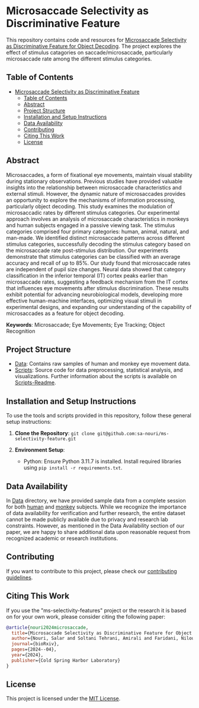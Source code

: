 # Microsaccade Selectivity as Discriminative Feature

This repository contains code and resources for [Microsaccade Selectivity as Discriminative Feature for Object Decoding](https://www.biorxiv.org/content/10.1101/2024.04.13.589338v1).
The project explores the effect of stimulus catagories on saccade/microsaccade, particularly microsaccade rate among the different stimulus categories.

## Table of Contents

- [Microsaccade Selectivity as Discriminative Feature](#microsaccade-selectivity-as-discriminative-feature)
  - [Table of Contents](#table-of-contents)
  - [Abstract](#abstract)
  - [Project Structure](#project-structure)
  - [Installation and Setup Instructions](#installation-and-setup-instructions)
  - [Data Availability](#data-availability)
  - [Contributing](#contributing)
  - [Citing This Work](#citing-this-work)
  - [License](#license)

## Abstract

Microsaccades, a form of fixational eye movements, maintain visual stability during stationary observations. Previous studies have provided valuable insights into the relationship between microsaccade characteristics and external stimuli. However, the dynamic nature of microsaccades provides an opportunity to explore the mechanisms of information processing, particularly object decoding. This study examines the modulation of microsaccadic rates by different stimulus categories. Our experimental approach involves an analysis of microsaccade characteristics in monkeys and human subjects engaged in a passive viewing task. The stimulus categories comprised four primary categories: human, animal, natural, and man-made. We identified distinct microsaccade patterns across different stimulus categories, successfully decoding the stimulus category based on the microsaccade rate post-stimulus distribution. Our experiments demonstrate that stimulus categories can be classified with an average accuracy and recall of up to 85%. Our study found that microsaccade rates are independent of pupil size changes. Neural data showed that category classification in the inferior temporal (IT) cortex peaks earlier than microsaccade rates, suggesting a feedback mechanism from the IT cortex that influences eye movements after stimulus discrimination. These results exhibit potential for advancing neurobiological models, developing more effective human-machine interfaces, optimizing visual stimuli in experimental designs, and expanding our understanding of the capability of microsaccades as a feature for object decoding.

**Keywords**: Microsaccade; Eye Movements; Eye Tracking; Object Recognition

## Project Structure

- [Data](./data/): Contains raw samples of human and monkey eye movement data.
- [Scripts](./scripts/): Source code for data preprocessing, statistical analysis, and visualizations. Further information about the scripts is available on [Scripts-Readme](./scripts/README.md).
<!-- - [Notebooks](./notebooks/): Jupyter notebooks for exploration, analysis, and visualizations. -->

## Installation and Setup Instructions

To use the tools and scripts provided in this repository, follow these general setup instructions:

1. **Clone the Repository**: `git clone git@github.com:sa-nouri/ms-selectivity-feature.git`

2. **Environment Setup**:
   - Python: Ensure Python 3.11.7 is installed. Install required libraries using `pip install -r requirements.txt`.

## Data Availability

In [Data](./data/) directory, we have provided sample data from a complete session for both [human](./data/human_sample/) and [monkey](./data/monkey_sample/) subjects. While we recognize the importance of data availability for verification and further research, the entire dataset cannot be made publicly available due to privacy and research lab constraints. However, as mentioned in the Data Availability section of our paper, we are happy to share additional data upon reasonable request from recognized academic or research institutions.

## Contributing

If you want to contribute to this project, please check our [contributing guidelines](./CONTRIBUTING.md).

## Citing This Work

If you use the "ms-selectivity-features" project or the research it is based on for your own work, please consider citing the following paper:

```bibtex
@article{nouri2024microsaccade,
  title={Microsaccade Selectivity as Discriminative Feature for Object Decoding},
  author={Nouri, Salar and Soltani Tehrani, Amirali and Faridani, Niloufar and Toosi, Ramin and Dehaqani, Mohammad-Reza A},
  journal={bioRxiv},
  pages={2024--04},
  year={2024},
  publisher={Cold Spring Harbor Laboratory}
}
```

## License

This project is licensed under the [MIT License](./LICENSE.md).
